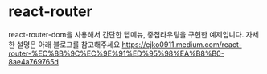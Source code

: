 # react-router
react-router-dom을 사용해서 간단한 텝메뉴, 중첩라우팅을 구현한 예제입니다.
자세한 설명은 아래 블로그를 참고해주세요
https://ejko0911.medium.com/react-router-%EC%8B%9C%EC%9E%91%ED%95%98%EA%B8%B0-8ae4a769765d
